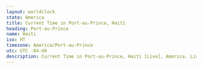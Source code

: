 ```yaml
---
layout: worldclock
state: America
title: Current Time in Port-au-Prince, Haiti
heading: Port-au-Prince
name: Haiti
iso: HT
timezone: America/Port-au-Prince
utc: UTC -04:49
description: Current Time in Port-au-Prince, Haiti [Live], America. Live update now time in Port-au-Prince, timezone America/Port-au-Prince, UTC -04:49, Country ISO code & Current Local Time.
---
```


